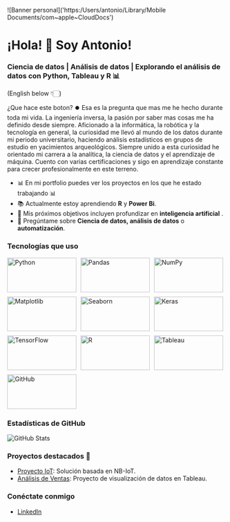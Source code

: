 ![Banner personal]('https:/Users/antonio/Library/Mobile Documents/com~apple~CloudDocs')

# ¡Hola! 👋 Soy Antonio!

### Ciencia de datos | Análisis de datos | Explorando el análisis de datos con Python, Tableau y R 📊

(English below 👇🏻)

¿Que hace este boton? ⏺️
Esa es la pregunta que mas me he hecho durante toda mi vida. La ingeniería inversa, la pasión por saber mas cosas me ha definido desde siempre. Aficionado a la informática, la robótica y la tecnología en general, la curiosidad me llevó al mundo de los datos durante mi periodo universitario, haciendo análisis estadísticos en grupos de estudio en yacimientos arqueológicos.
Siempre unido a esta curiosidad he orientado mi carrera a la analítica, la ciencia de datos y el aprendizaje de máquina.
Cuento con varias certificaciones y sigo en aprendizaje constante para crecer profesionalmente en este terreno.

- 📊 En mi portfolio puedes ver los proyectos en los que he estado trabajando 📊
- 📚 Actualmente estoy aprendiendo **R** y **Power Bi**.
- 🎯 Mis próximos objetivos incluyen profundizar en **inteligencia artificial** .
- 💬 Pregúntame sobre **Ciencia de datos, análisis de datos** o **automatización**.

### Tecnologías que uso

<div style="display: flex; flex-wrap: wrap; gap: 10px;">

  <img src="https://img.shields.io/badge/-Python-3776AB?style=flat-square&logo=python&logoColor=white" alt="Python" width="160" height="80">
  <img src="https://img.shields.io/badge/-Pandas-150458?style=flat-square&logo=pandas&logoColor=white" alt="Pandas" width="160" height="80">
  <img src="https://img.shields.io/badge/-NumPy-013243?style=flat-square&logo=numpy&logoColor=white" alt="NumPy" width="160" height="80">
  <img src="https://img.shields.io/badge/-Matplotlib-239120?style=flat-square&logo=matplotlib&logoColor=white" alt="Matplotlib" width="160" height="80">
  <img src="https://img.shields.io/badge/-Seaborn-3776AB?style=flat-square&logo=python&logoColor=white" alt="Seaborn" width="160" height="80">
  <img src="https://img.shields.io/badge/-Keras-D00000?style=flat-square&logo=keras&logoColor=white" alt="Keras" width="160" height="80">
  <img src="https://img.shields.io/badge/-TensorFlow-FF6F00?style=flat-square&logo=tensorflow&logoColor=white" alt="TensorFlow" width="160" height="80">
  <img src="https://img.shields.io/badge/-R-276DC3?style=flat-square&logo=r&logoColor=white" alt="R" width="160" height="80">
  <img src="https://img.shields.io/badge/-Tableau-E97627?style=flat-square&logo=tableau&logoColor=white" alt="Tableau" width="160" height="80">
  <img src="https://img.shields.io/badge/-GitHub-181717?style=flat-square&logo=github" alt="GitHub" width="160" height="80">

</div>

### Estadísticas de GitHub
![GitHub Stats](https://github-readme-stats.vercel.app/api?username=Antonio123&show_icons=true&theme=radical)

### Proyectos destacados 🚀
- [Proyecto IoT](https://github.com/Antonio123/proyecto-iot): Solución basada en NB-IoT.
- [Análisis de Ventas](https://github.com/Antonio123/analisis-ventas): Proyecto de visualización de datos en Tableau.

### Conéctate conmigo
- [LinkedIn](https://www.linkedin.com/in/antonio-jos%C3%A9-%C3%A1lvarez-ortiz-291936294/)
